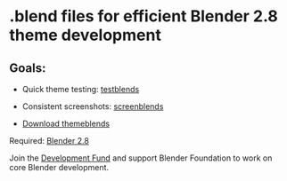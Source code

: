 # .blend files for efficient Blender 2.8 theme development

## Goals: ##
* Quick theme testing: [testblends](/testblends)
* Consistent screenshots: [screenblends](/screenblends)

* [Download themeblends](https://github.com/paulcoops/themeblends/archive/master.zip)

Required: [Blender 2.8](https://www.blender.org/download/)

Join the [Development Fund](https://fund.blender.org) and support Blender Foundation to work on core Blender development.
